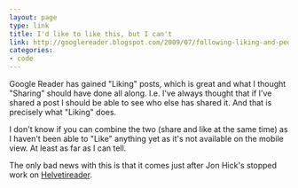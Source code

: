 ```yaml
---
layout: page
type: link
title: I'd like to like this, but I can't
link: http://googlereader.blogspot.com/2009/07/following-liking-and-people-searching.html
categories: 
- code
---
```

Google Reader has gained "Liking" posts, which is great and what I thought "Sharing" should have done all along. I.e. I've always thought that if I've shared a post I should be able to see who else has shared it. And that is precisely what "Liking" does.

I don't know if you can combine the two (share and like at the same time) as I haven't been able to "Like" anything yet as it's not available on the mobile view. At least as far as I can tell.

The only bad news with this is that it comes just after Jon Hick's stopped work on [Helvetireader](http://helvetireader.com/).